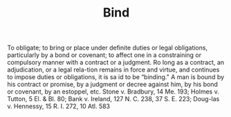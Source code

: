 ---
title: Bind
permalink: "/definitions/bind.html"
body: To obligate; to bring or place under definite duties or legal obligations, particularly
  by a bond or covenant; to affect one in a constraining or compulsory manner with
  a contract or a judgment. Ro long as a contract, an adjudication, or a legal rela-tion
  remains in force and virtue, and continues to impose duties or obligations, it is
  sa id to be “binding." A man is bound by his contract or promise, by a judgment
  or decree against him, by his bond or covenant, by an estoppel, etc. Stone v. Bradbury,
  14 Me. 193; Holmes v. Tutton, 5 El. & Bl. 80; Bank v. Ireland, 127 N. C. 238, 37
  S. E. 223; Doug-las v. Hennessy, 15 R. I. 272, 10 Atl. 583
published_at: '2018-07-07'
layout: post
---